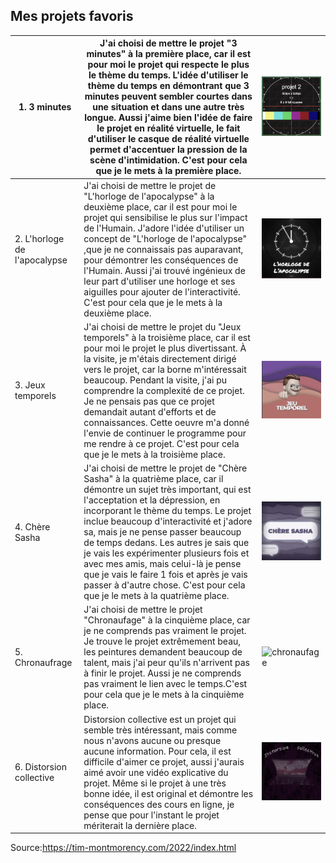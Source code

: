 ## Mes projets favoris



| 1. 3 minutes                 | J'ai choisi de mettre le projet "3 minutes" à la première place, car il est pour moi le projet qui respecte le plus le thème du temps. L'idée d'utiliser le thème du temps en démontrant que 3 minutes peuvent sembler courtes dans une situation et dans une autre très longue. Aussi j'aime bien l'idée de faire le projet en réalité virtuelle, le fait d'utiliser le casque de réalité virtuelle permet d'accentuer la pression de la scène d'intimidation. C'est pour cela que je le mets à la première place.                             | ![3_minute.png](media/3_minute.png)     |
|------------------------------|-----------------------------------------------------------------------------------------------------------------------------------------------------------------------------------------------------------------------------------------------------------------------------------------------------------------------------------------------------------------------------------------------------------------------------------------------------------------------------------------------------------------------------------------|-----------------------------------------|
| 2. L'horloge de l'apocalypse | J'ai choisi de mettre le projet de "L'horloge de l'apocalypse" à la deuxième place, car il est pour moi le projet qui sensibilise le plus sur l'impact de l'Humain. J'adore l'idée d'utiliser un concept de "L'horloge de l'apocalypse" ,que je ne connaissais pas auparavant, pour démontrer les conséquences de l'Humain. Aussi j'ai trouvé ingénieux de leur part d'utiliser une horloge et ses aiguilles pour ajouter de l'interactivité. C'est pour cela que je le mets à la deuxième place.                                         | ![apocalypse](media/apocalypse.png)     |
| 3. Jeux temporels             | J'ai choisi de mettre le projet du "Jeux temporels" à la troisième place, car il est pour moi le projet le plus divertissant. À la visite, je m'étais directement dirigé vers le projet, car la borne m'intéressait beaucoup. Pendant la visite, j'ai pu comprendre la complexité de ce projet. Je ne pensais pas que ce projet demandait autant d'efforts et de connaissances. Cette oeuvre m'a donné l'envie de continuer le programme pour me rendre à ce projet.  C'est pour cela que je le mets à la troisième place.               | ![jeu_temporel](media/jeu_temporel.png) |
| 4. Chère Sasha               | J'ai choisi de mettre le projet de "Chère Sasha" à la quatrième place, car il démontre un sujet très important, qui est l'acceptation et la dépression, en incorporant le thème du temps. Le projet inclue beaucoup d'interactivité et j'adore sa, mais je ne pense passer beaucoup de temps dedans. Les autres je sais que je vais les expérimenter plusieurs fois et avec mes amis, mais celui-là je pense que je vais le faire 1 fois et après je vais passer à d'autre chose. C'est pour cela que je le mets à la quatrième place. | ![chere_sasha](media/chere_sasha.png)   |
| 5. Chronaufrage              | J'ai choisi de mettre le projet "Chronaufage" à la cinquième place, car je ne comprends pas vraiment le projet. Je trouve le projet extrêmement beau, les peintures demandent beaucoup de talent, mais j'ai peur qu'ils n'arrivent pas à finir le projet. Aussi je ne comprends pas vraiment le lien avec le temps.C'est pour cela que je le mets à la cinquième place.                                                                                                                                                                   | ![chronaufage](media/chronaufage)       |
| 6. Distorsion collective     | Distorsion collective est un projet qui semble très intéressant, mais comme nous n'avons aucune ou presque aucune information. Pour cela, il est difficile d'aimer ce projet, aussi j'aurais aimé avoir une vidéo explicative du projet. Même si le projet à une très bonne idée, il est original et démontre les conséquences des cours en ligne, je pense que pour l'instant le projet mériterait la dernière place.                                                                                                                  | ![collective](media/collective.png)     |

Source:https://tim-montmorency.com/2022/index.html
